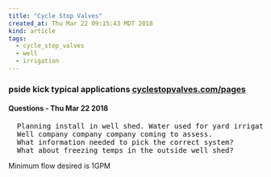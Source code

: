 ```yaml
---
title: "Cycle Stop Valves"
created_at: Thu Mar 22 09:15:43 MDT 2018
kind: article
tags:
  - cycle_stop_valves
  - well
  - irrigation
---
```


<h3>
  pside kick typical applications
  <a href="https://cyclestopvalves.com/pages/pk125-pside-kick-typical-applications" target="_blank">cyclestopvalves.com/pages</a>
</h3>

<h4>Questions - Thu Mar 22 2018</h4>

<pre>
  Planning install in well shed. Water used for yard irrigation and yard hydrants.
  Well company company company coming to assess.
  What information needed to pick the correct system?
  What about freezing temps in the outside well shed?
</pre>

Minimum flow desired is 1GPM

<!--
html boilerplate
<a href="" target="_blank"></a>
<a name=""></a>
<img src="" width="400px">
<ul>
  <li></li>
</ul>
<pre>
</pre>
<p style="margin-bottom: 2em;"></p>
<hr style="border: 0; height: 3px; background: #333; background-image: linear-gradient(to right, #ccc, #333, #ccc);">
<pre><code>
</code></pre>
<math xmlns='http://www.w3.org/1998/Math/MathML' display='block'>
</math>
-->
